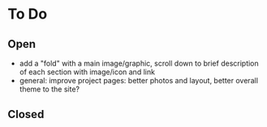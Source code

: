 # To Do

## Open
* add a "fold" with a main image/graphic, scroll down to brief description of each section with image/icon and link
* general: improve project pages: better photos and layout, better overall theme to the site?

## Closed